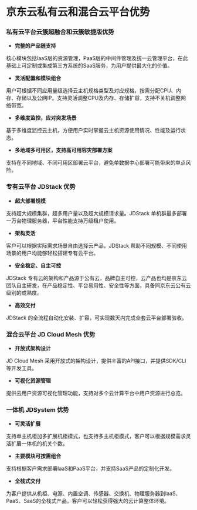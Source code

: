 # 京东云私有云和混合云平台优势


###  私有云平台云簇超融合和云簇敏捷版优势

- **完整的产品链支持**

核心模块包括IaaS层的资源管理，PaaS层的中间件管理及统一云管理平台，在此基础上可定制或集成第三方系统的SaaS服务，为用户提供最大化的价值。

- **灵活配置和模块组合**

用户可根据不同应用量级选择云主机规格类型及对应规格，按需分配CPU、内存、存储以及公网IP。支持灵活调整CPU及内存、存储扩容，支持不关机调整网络带宽。

- **多维度监控，应对突发场景**

基于多维度监控云主机，方便用户实时掌握云主机资源使用情况、性能及运行状态。

- **多地域多可用区，支持高可用容灾部署方案**

支持在不同地域、不同可用区部署云平台，避免单数据中心部署可能带来的单点风险。

###  专有云平台 JDStack 优势

- **超大部署规模**

支持超大规模集群，超多用户量以及超大规模请求量。JDStack 单机群最多部署一万台物理服务器，平台性能支持万级租户使用。

- **架构灵活**

客户可以根据实际需求场景自由选择云产品，JDStack 帮助不同规模、不同使用场景的用户均能够轻松搭建专有云平台。

- **安全稳定、自主可控**

JDStack 专有云的架构和产品源于公有云，品牌自主可控，云产品也均是京东云团队自主研发，在产品稳定性、平台易用性、安全性等方面，具备同京东云公有云级别的成熟度。

- **高效交付**

JDStack 的全流程自动化安装、扩容，可实现数天内完成全套云平台部署验收。

###  混合云平台 JD Cloud Mesh 优势

- **开放式架构设计**

JD Cloud Mesh 采用开放式的架构设计，提供丰富的API接口，并提供SDK/CLI等开发工具。

- **可视化资源管理**

提供云用户资源可视化管理功能，支持对多个云计算平台中用户资源进行总览。

### 一体机 JDSystem 优势

- **可灵活扩展**

支持单主机柜加多扩展机柜模式，也支持多主机柜模式，客户可以根据规模需求灵活扩展一体机的机关个数。

- **主要模块可按需组合**

支持根据客户需求部署IaaS和PaaS平台，并支持SaaS产品的定制化开发。

- **全栈式交付**

为客户提供从机柜、电源、内置空调、传感器、交换机、物理服务器到IaaS、PaaS、SaaS的全栈式产品，客户可以轻松获得强大的云计算整体环境。
